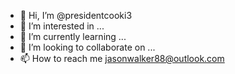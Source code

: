 - 👋 Hi, I’m @presidentcooki3
- 👀 I’m interested in ...
- 🌱 I’m currently learning ...
- 💞️ I’m looking to collaborate on ...
- 📫 How to reach me jasonwalker88@outlook.com

<!---
presidentcooki3/presidentcooki3 is a ✨ special ✨ repository because its `README.md` (this file) appears on your GitHub profile.
You can click the Preview link to take a look at your changes.
--->
